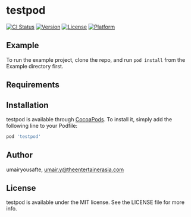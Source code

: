 # testpod

[![CI Status](https://img.shields.io/travis/umairyousafte/testpod.svg?style=flat)](https://travis-ci.org/umairyousafte/testpod)
[![Version](https://img.shields.io/cocoapods/v/testpod.svg?style=flat)](https://cocoapods.org/pods/testpod)
[![License](https://img.shields.io/cocoapods/l/testpod.svg?style=flat)](https://cocoapods.org/pods/testpod)
[![Platform](https://img.shields.io/cocoapods/p/testpod.svg?style=flat)](https://cocoapods.org/pods/testpod)

## Example

To run the example project, clone the repo, and run `pod install` from the Example directory first.

## Requirements

## Installation

testpod is available through [CocoaPods](https://cocoapods.org). To install
it, simply add the following line to your Podfile:

```ruby
pod 'testpod'
```

## Author

umairyousafte, umair.y@theentertainerasia.com

## License

testpod is available under the MIT license. See the LICENSE file for more info.
